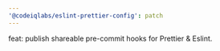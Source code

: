 ```yaml
---
'@codeiqlabs/eslint-prettier-config': patch
---
```


feat: publish shareable pre-commit hooks for Prettier & Eslint.
